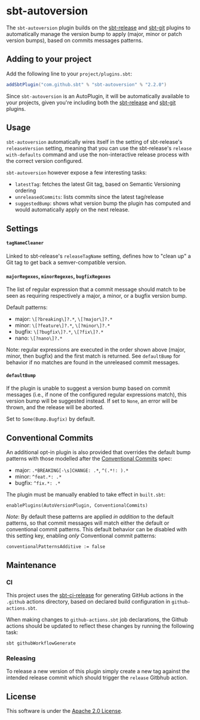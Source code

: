 # sbt-autoversion

The `sbt-autoversion` plugin builds on the [sbt-release](https://github.com/sbt/sbt-release) and [sbt-git](https://github.com/sbt/sbt-git) plugins to automatically manage the version bump to apply (major, minor or patch version bumps), based on commits messages patterns.

## Adding to your project

Add the following line to your `project/plugins.sbt`:

```scala
addSbtPlugin("com.github.sbt" % "sbt-autoversion" % "2.2.0")
```

Since `sbt-autoversion` is an AutoPlugin, it will be automatically available to your projects,
given you're including both the [sbt-release](https://github.com/sbt/sbt-release) and [sbt-git](https://github.com/sbt/sbt-git) plugins.

## Usage

`sbt-autoversion` automatically wires itself in the setting of sbt-release's `releaseVersion` setting, meaning that you can use the sbt-release's `release with-defaults` command and use the non-interactive release process with the correct version configured.

`sbt-autoversion` however expose a few interesting tasks:

* `latestTag`: fetches the latest Git tag, based on Semantic Versioning ordering
* `unreleasedCommits`: lists commits since the latest tag/release
* `suggestedBump`: shows what version bump the plugin has computed and would automatically apply on the next release.

## Settings

#### `tagNameCleaner`

Linked to sbt-release's `releaseTagName` setting, defines how to "clean up" a Git tag to get back a semver-compatible version.

#### `majorRegexes`, `minorRegexes`, `bugfixRegexes`

The list of regular expression that a commit message should match to be seen as requiring respectively a major, a minor, or a bugfix version bump.

Default patterns:

* major: `\[?breaking\]?.*`, `\[?major\]?.*`
* minor: `\[?feature\]?.*`, `\[?minor\]?.*`
* bugfix: `\[?bugfix\]?.*`, `\[?fix\]?.*`
* nano: `\[?nano\]?.*`

Note: regular expressions are executed in the order shown above (major, minor, then bugfix) and the first match is returned.
See `defaultBump` for behavior if no matches are found in the unreleased commit messages.

#### `defaultBump`

If the plugin is unable to suggest a version bump based on commit messages (i.e., if none of the configured regular expressions match), this version bump will be suggested instead.
If set to `None`, an error will be thrown, and the release will be aborted.

Set to `Some(Bump.Bugfix)` by default.

## Conventional Commits

An additional opt-in plugin is also provided that overrides the default bump patterns with those modelled after the [Conventional Commits](https://www.conventionalcommits.org/en/v1.0.0/) spec:

* major: `.*BREAKING[-\s]CHANGE: .*`, `^(.*!: ).*`
* minor: `^feat.*: .*`
* bugfix: `^fix.*: .*`

The plugin must be manually enabled to take effect in `built.sbt`:

```
enablePlugins(AutoVersionPlugin, ConventionalCommits)
```

_Note_:  By default these patterns are applied _in addition_ to the default patterns, so that commit messages will match either the default or conventional commit patterns.  This default behavior can be disabled with this setting key, enabling _only_ Conventional commit patterns:

```
conventionalPatternsAdditive := false
```

## Maintenance

### CI
This project uses the [sbt-ci-release](https://github.com/sbt/sbt-ci-release) for generating GitHub actions in the `.github` actions directory, based on declared build configuration in `github-actions.sbt`. 

When making changes to `github-actions.sbt` job declarations, the Github actions should be updated to reflect these changes by running the following task:

```
sbt githubWorkflowGenerate
```

### Releasing

To release a new version of this plugin simply create a new tag against the intended release commit which should trigger the `release` Gitbhub action. 


## License

This software is under the [Apache 2.0 License](http://www.apache.org/licenses/LICENSE-2.0.html).
